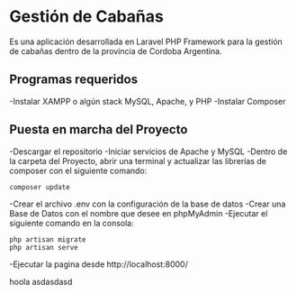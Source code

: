 # Gestión de Cabañas

Es una aplicación desarrollada en Laravel PHP Framework para la gestión de cabañas dentro de la provincia de Cordoba Argentina.


## Programas requeridos

-Instalar XAMPP o algún stack MySQL, Apache, y PHP
-Instalar Composer

## Puesta en marcha del Proyecto

-Descargar el repositorio
-Iniciar servicios de Apache y MySQL
-Dentro de la carpeta del Proyecto, abrir una terminal y actualizar las librerías de composer con el siguiente comando:

	composer update

-Crear el archivo .env con la configuración de la base de datos
-Crear una Base de Datos con el nombre que desee en phpMyAdmin
-Ejecutar el siguiente comando en la consola:

	php artisan migrate
	php artisan serve

-Ejecutar la pagina desde http://localhost:8000/

hoola
asdasdasd
